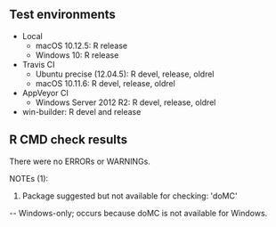## Test environments

* Local
    * macOS 10.12.5: R release
    * Windows 10: R release
* Travis CI
    * Ubuntu precise (12.04.5): R devel, release, oldrel
    * macOS 10.11.6: R devel, release, oldrel
* AppVeyor CI
    * Windows Server 2012 R2: R devel, release, oldrel
* win-builder: R devel and release

## R CMD check results

There were no ERRORs or WARNINGs.

NOTEs (1):

1. Package suggested but not available for checking: 'doMC'

-- Windows-only; occurs because doMC is not available for Windows.
